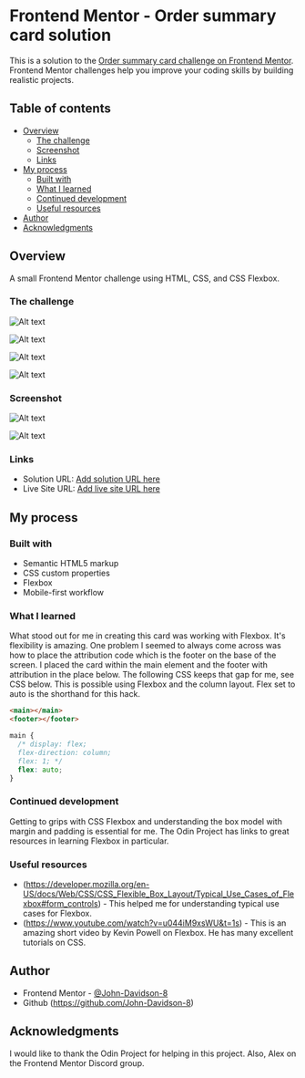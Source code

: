# Frontend Mentor - Order summary card solution

This is a solution to the [Order summary card challenge on Frontend Mentor](https://www.frontendmentor.io/challenges/order-summary-component-QlPmajDUj). Frontend Mentor challenges help you improve your coding skills by building realistic projects.

## Table of contents

- [Overview](#overview)
  - [The challenge](#the-challenge)
  - [Screenshot](#screenshot)
  - [Links](#links)
- [My process](#my-process)
  - [Built with](#built-with)
  - [What I learned](#what-i-learned)
  - [Continued development](#continued-development)
  - [Useful resources](#useful-resources)
- [Author](#author)
- [Acknowledgments](#acknowledgments)

## Overview

A small Frontend Mentor challenge using HTML, CSS, and CSS Flexbox.

### The challenge

![Alt text](design/mobiel-design.jpg)

![Alt text](design/desktop-preview.jpg)

![Alt text](design/desktop-design.jpg)

![Alt text](design/desktop-design.jpg)

### Screenshot

![Alt text](screenshots/desktop-screenshot.png)

![Alt text](screenshots/morbile-screenshot.png)

### Links

- Solution URL: [Add solution URL here](https://github.com/John-Davidson-8/fem-order-summary-component-main)
- Live Site URL: [Add live site URL here](https://fem-order-summary-main.netlify.app/)

## My process

### Built with

- Semantic HTML5 markup
- CSS custom properties
- Flexbox
- Mobile-first workflow

### What I learned

What stood out for me in creating this card was working with Flexbox. It's flexibility is amazing. One problem I seemed to always come across was how to place the attribution code which is the footer on the base of the screen. I placed the card within the main element and the footer with attribution in the place below. The following CSS keeps that gap for me, see CSS below. This is possible using Flexbox and the column layout. Flex set to auto is the shorthand for this hack.

```html
<main></main>
<footer></footer>
```

```css
main {
  /* display: flex;
  flex-direction: column;
  flex: 1; */
  flex: auto;
}
```

### Continued development

Getting to grips with CSS Flexbox and understanding the box model with margin and padding is essential for me. The Odin Project has links to great resources in learning Flexbox in particular.

### Useful resources

- (https://developer.mozilla.org/en-US/docs/Web/CSS/CSS_Flexible_Box_Layout/Typical_Use_Cases_of_Flexbox#form_controls) - This helped me for understanding typical use cases for Flexbox.
- (https://www.youtube.com/watch?v=u044iM9xsWU&t=1s) - This is an amazing short video by Kevin Powell on Flexbox. He has many excellent tutorials on CSS.

## Author

- Frontend Mentor - [@John-Davidson-8](https://www.frontendmentor.io/profile/John-Davidson-8)
- Github (https://github.com/John-Davidson-8)

## Acknowledgments

I would like to thank the Odin Project for helping in this project. Also, Alex on the Frontend Mentor Discord group.

